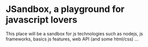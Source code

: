 # JSandbox, a playground for javascript lovers

This place will be a sandbox for js technologies such as nodejs, js frameworks, basics js features, web API (and some html/css) ...
